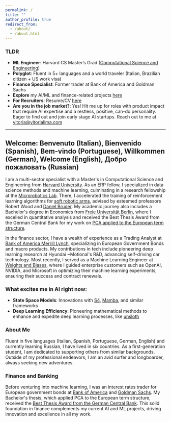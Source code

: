 ```yaml
---
permalink: /
title: ""
author_profile: true
redirect_from: 
  - /about/
  - /about.html
---
```



### TLDR

- **ML Engineer**: Harvard CS Master’s Grad ([Computational Science and Engineering](https://seas.harvard.edu/masters-computational-science-and-engineering))
- **Polyglot**: Fluent in 5+ languages and a world traveler (Italian, Brazilian citizen + US work visa)
- **Finance Specialist**: Former trader at Bank of America and Goldman Sachs
- **Explore** my AI/ML and finance-related projects [here](https://vitoriarlima.github.io/portfolio/)
- **For Recruiters**: Resume/CV [here](https://vitoriarlima.github.io/cv.pdf)
- **Are you in the job market?**: Yes! Hit me up for roles with product impact that require AI expertise and a restless, positive, can-do personality. Eager to find out and join early stage AI startups. Reach out to me at vitoria@vitorialima.com 


---

## Welcome: Benvenuto (Italian), Bienvenido (Spanish), Bem-vindo (Portuguese), Willkommen (German), Welcome (English), Добро пожаловать (Russian)


I am a multi-sector specialist with a Master's in Computational Science and Engineering from [Harvard University](https://gsas.harvard.edu/program/computational-science-and-engineering). As an ERP fellow, I specialized in data science methods and machine learning, culminating in a research fellowship at the [Microrobotics Lab](https://www.micro.seas.harvard.edu/). There, I accelerated the training of reinforcement learning algorithms for [soft robotic arms](https://www.micro.seas.harvard.edu/software), advised by esteemed professors Robert Wood and [Daniel Bruder](https://danielbruder.com/). My academic journey also includes a Bachelor's degree in Economics from [Freie Universität Berlin](https://www.fu-berlin.de/en/index.html), where I excelled in quantitative analysis and received the Best Thesis Award from the German Central Bank for my work on [PCA applied to the European term structure](https://vitoriarlima.github.io/files/PCA_Bond_Portfolio.pdf).

In the finance sector, I have a wealth of experience as a Trading Analyst at [Bank of America Merrill Lynch](https://markets.ml.com/login?resumePath=https%3A%2F%2Ffedsso.ml.com%2Fas%2FO7zQe%2Fresume%2Fas%2Fauthorization.ping&vnd_pi_requested_resource=https%3A%2F%2Fmarkets.ml.com%2F&vnd_pi_application_name=A2521MercuryPortalAPI&client_id=A2521MercuryPortalAPI), specializing in European Government Bonds and macro products. My contributions in tech include pioneering deep learning research at Hyundai ~Motional's R&D, advancing self-driving car technology. Most recently, I served as a Machine Learning Engineer at [Weights and Biases](https://wandb.ai/), where I guided enterprise customers such as OpenAI, NVIDIA, and Microsoft in optimizing their machine learning experiments, ensuring their success and contract renewals.

### What excites me in AI right now:

- **State Space Models**: Innovations with [S4](https://srush.github.io/annotated-s4/), [Mamba](https://github.com/state-spaces/mamba), and similar frameworks
- **Deep Learning Efficiency**: Pioneering mathematical methods to enhance and expedite deep learning processes, like [unsloth](https://unsloth.ai/introducing)

### About Me

Fluent in five languages (Italian, Spanish, Portuguese, German, English) and currently learning Russian, I have lived in six countries. As a first-generation student, I am dedicated to supporting others from similar backgrounds. Outside of my professional endeavors, I am an avid surfer and longboarder, always seeking new adventures.

### Finance and Banking

Before venturing into machine learning, I was an interest rates trader for European government bonds at [Bank of America](https://markets.ml.com/login?resumePath=https%3A%2F%2Ffedsso.ml.com%2Fas%2FO7zQe%2Fresume%2Fas%2Fauthorization.ping&vnd_pi_requested_resource=https%3A%2F%2Fmarkets.ml.com%2F&vnd_pi_application_name=A2521MercuryPortalAPI&client_id=A2521MercuryPortalAPI) and [Goldman Sachs](https://www.goldmansachs.com/what-we-do/FICC-and-equities/). My Bachelor's thesis, which applied PCA to the European term structure, received the [Best Thesis Award from the German Central Bank](https://www.wiwiss.fu-berlin.de/fachbereich/vwl/nautz/lehre/foerderpreis_monetaere_makro/index.html). This solid foundation in finance complements my current AI and ML projects, driving innovation and excellence in all my work.




<!-- ### TLDR

- ML engineer. **Harvard** CS Master's Grad (computational science and engineering) 
- polyglot (5+ fluent languages) and world traveller (italian, brazilian citizen + us work visa) 
- previously trader at **Bank of America** and **Goldman Sachs**
- have a look at my AI/ML and some finance related **projects** [here](https://vitoriarlima.github.io/portfolio/)
- for recruiters, **resume/cv** [here](https://vitoriarlima.github.io/cv.pdf)




## Hello - welcome to my corner of the internet!

I am a Machine Learning Engineer and recent master's graduate of [SEAS at Harvard University](https://gsas.harvard.edu/program/computational-science-and-engineering). In the time of my master’s, I completed my master thesis and was a research fellow at the [Microrobotics Lab](https://www.micro.seas.harvard.edu/), advised by Prof. Robert Wood and Prof. [Daniel Bruder](https://danielbruder.com/), where I worked towards reducing the time needed to train reinforcement learning algorithms for [soft robotic arms](https://www.micro.seas.harvard.edu/software). Prior to this, I obtained my bachelor’s degree in Economics from [Freie Universität Berlin](https://www.fu-berlin.de/en/index.html) in Germany.

I have taken coursework in data science, numerical methods, reinforcement learning, computer vision, deep learning, and natural language processing ~ and I am so excited about where the ML industry is going. What excites me the most within ML/AI these days:
- anything related to state space models ([S4](https://srush.github.io/annotated-s4/), [Mamba](https://github.com/state-spaces/mamba), and friends)
- [unsloth](https://unsloth.ai/introducing) and creative mathematical ways to improve/speed up deep learning 

### About Me

I speak 5 languages (Italian, Spanish, Portuguese, German, English) fluently, and counting (learning Russian), and I have so far lived in 6 countries, and counting. I am a lover of communication and of different cultures. Also, I am a first-gen student, hence if you are applying to Harvard and are a first-gen, do not hesitate to contact me with questions. Additionally, I have a cat and I love surfing. Particularly, I love longboarding, and I dream of [hang ten](https://www.surfertoday.com/surfing/how-to-hang-ten) one day soon.

### Finance ~ Banking

Before venturing into machine learning, I was an interest rates trader for European government bonds at [Bank of America](https://markets.ml.com/login?resumePath=https%3A%2F%2Ffedsso.ml.com%2Fas%2FO7zQe%2Fresume%2Fas%2Fauthorization.ping&vnd_pi_requested_resource=https%3A%2F%2Fmarkets.ml.com%2F&vnd_pi_application_name=A2521MercuryPortalAPI&client_id=A2521MercuryPortalAPI) and at [Goldman Sachs](https://www.goldmansachs.com/what-we-do/FICC-and-equities/). I obtained my bachelor’s degree in Economics from [Freie Universität Berlin](https://www.fu-berlin.de/en/index.html) in Germany. My Bachelor's degree Thesis was in [PCA applied to the European term structure (European yield bond curves)](https://vitoriarlima.github.io/files/PCA_Bond_Portfolio.pdf), answering the question of whether PCs would be affected by a negative interest rates environment. It was warmly welcomed and won [1st prize](https://www.wiwiss.fu-berlin.de/fachbereich/vwl/nautz/lehre/foerderpreis_monetaere_makro/index.html) for best thesis of the year in my Econometrics department at the time, with a generous donation from the German Central Bank (Deutsche Bundesbank). -->

